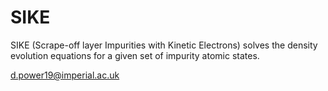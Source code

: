 # SIKE

SIKE (Scrape-off layer Impurities with Kinetic Electrons) solves the density evolution equations for a given set of impurity atomic states.

d.power19@imperial.ac.uk
